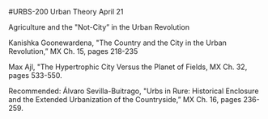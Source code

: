 #URBS-200 Urban Theory
April 21

Agriculture and the "Not-City” in the Urban Revolution

Kanishka Goonewardena, "The Country and the City in the Urban Revolution,” MX Ch. 15, pages 218-235

Max Ajl, "The Hypertrophic City Versus the Planet of Fields, MX Ch. 32, pages 533-550.

Recommended: Álvaro Sevilla-Buitrago, "Urbs in Rure: Historical Enclosure and the Extended Urbanization of the Countryside,” MX Ch. 16, pages 236-259.

